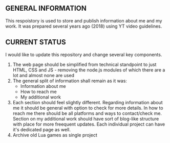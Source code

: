 ## GENERAL INFORMATION
This respoistory is used to store and publish information about me and my work.
It was prepared several years ago (2018) using YT video guidelines.

## CURRENT STATUS
I would like to update this repository and change several key components.
1. The web page should be simplified from technical standpoint to just HTML, CSS
and JS - removing the node.js modules of which there are a lot and almost none are
used
2. The general split of information shall remain as it was:
    - Information about me
    - How to reach me
    - My additional work
3. Each section should feel slightly different. Regarding information about me
it should be general with option to check for more details. In how to reach me
there should be all platforms and ways to contact/check me. Section on my
additional work should have sort of blog-like structure with place for more
freequent updates. Each individual project can have it's dedicated page as well.
4. Archive old Lua games as single project